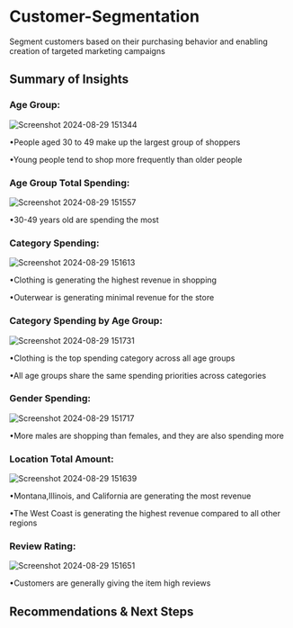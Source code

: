 # Customer-Segmentation
Segment customers based on their purchasing behavior and enabling creation of targeted marketing campaigns
<h2>Summary of Insights</h2>

<h3>Age Group:</h3>

![Screenshot 2024-08-29 151344](https://github.com/user-attachments/assets/344522ed-3425-48eb-9802-770a499b111b)

<p>•People aged 30 to 49 make up the largest group of shoppers
   
  •Young people tend to shop more frequently than older people</p>

<h3>Age Group Total Spending: </h3> 

![Screenshot 2024-08-29 151557](https://github.com/user-attachments/assets/213708cc-4e9c-4f7b-bbe0-52a95854ff7e)

<p>•30-49 years old are spending the most  </p>

<h3>Category Spending:</h3>

![Screenshot 2024-08-29 151613](https://github.com/user-attachments/assets/b11d109d-325e-419e-afdc-c28d3ac13b58)
<p>•Clothing is generating the highest revenue in shopping
   
  •Outerwear is generating minimal revenue for the store</p>

<h3>Category Spending by Age Group:</h3>

![Screenshot 2024-08-29 151731](https://github.com/user-attachments/assets/9e4430a1-8819-46f6-b921-7a6918ba6d84)
<p>•Clothing is the top spending category across all age groups
 
  •All age groups share the same spending priorities across categories</p> 

<h3>Gender Spending: </h3> 

![Screenshot 2024-08-29 151717](https://github.com/user-attachments/assets/3aa87421-a66e-427c-b6d0-aa66bd43a70e)
<p>•More males are shopping than females, and they are also spending more</p>

<h3>Location Total Amount: </h3> 

![Screenshot 2024-08-29 151639](https://github.com/user-attachments/assets/7844b15b-891d-4714-ba3f-5ceaef86fb99)
<p>•Montana,Illinois, and California are generating the most revenue
   
  •The West Coast is generating the highest revenue compared to all other regions  </p>

<h3>Review Rating: </h3> 

![Screenshot 2024-08-29 151651](https://github.com/user-attachments/assets/4fd098c3-89e3-41cc-92a9-c35e033571dd)
<p>•Customers are generally giving the item high reviews</p>
  
<h2>Recommendations & Next Steps</h2>


